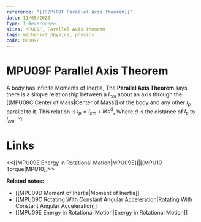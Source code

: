 ```yaml
---
reference: "[[SZPs09F Parallel Axis Theorem]]"
date: 11/05/2023
type: 1 #evergreen
alias: MPU09F, Parallel Axis Theorem
tags: mechanics_physics, physics
code: MPU09F
---
```

# MPU09F Parallel Axis Theorem

A body has infinite Moments of Inertia, The **Parallel Axis Theorem** says there is a simple relationship between a $I_{cm}$ about an axis through the [[MPU08C Center of Mass|Center of Mass]] of the body and any other $I_p$ parallel to it. This relation is $I_p = I_{cm} + Md^2$, Where $d$ is the distance of $I_p$ to $I_{cm}$. ^1

# Links
<<[[MPU09E Energy in Rotational Motion|MPU09E]]|[[MPU10 Torque|MPU10]]>>

**Related notes:**
- [[MPU09D Moment of Inertia|Moment of Inertia]]
- [[MPU09C Rotating With Constant Angular Acceleration|Rotating With Constant Angular Acceleration]]
- [[MPU09E Energy in Rotational Motion|Energy in Rotational Motion]]